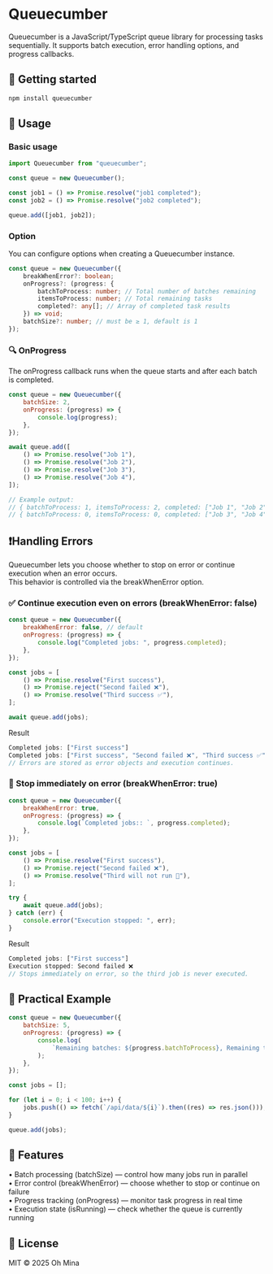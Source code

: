 # Queuecumber

Queuecumber is a JavaScript/TypeScript queue library for processing tasks sequentially.
It supports batch execution, error handling options, and progress callbacks.

## 📌 Getting started

```js
npm install queuecumber
```

## 📌 Usage

### Basic usage

```js
import Queuecumber from "queuecumber";

const queue = new Queuecumber();

const job1 = () => Promise.resolve("job1 completed");
const job2 = () => Promise.resolve("job2 completed");

queue.add([job1, job2]);
```

### Option

You can configure options when creating a Queuecumber instance.

```ts
const queue = new Queuecumber({
    breakWhenError?: boolean;
    onProgress?: (progress: {
        batchToProcess: number; // Total number of batches remaining
        itemsToProcess: number; // Total remaining tasks
        completed?: any[]; // Array of completed task results
    }) => void;
    batchSize?: number; // must be ≥ 1, default is 1
});
```

### 🔍 OnProgress

The onProgress callback runs when the queue starts and after each batch is completed.

```js
const queue = new Queuecumber({
    batchSize: 2,
    onProgress: (progress) => {
        console.log(progress);
    },
});

await queue.add([
    () => Promise.resolve("Job 1"),
    () => Promise.resolve("Job 2"),
    () => Promise.resolve("Job 3"),
    () => Promise.resolve("Job 4"),
]);

// Example output:
// { batchToProcess: 1, itemsToProcess: 2, completed: ["Job 1", "Job 2"] }
// { batchToProcess: 0, itemsToProcess: 0, completed: ["Job 3", "Job 4"] }
```

## ❗Handling Errors

Queuecumber lets you choose whether to stop on error or continue execution when an error occurs.
<br>
This behavior is controlled via the breakWhenError option.

### ✅ Continue execution even on errors (breakWhenError: false)

```js
const queue = new Queuecumber({
    breakWhenError: false, // default
    onProgress: (progress) => {
        console.log("Completed jobs: ", progress.completed);
    },
});

const jobs = [
    () => Promise.resolve("First success"),
    () => Promise.reject("Second failed ❌"),
    () => Promise.resolve("Third success ✅"),
];

await queue.add(jobs);
```

Result

```js
Completed jobs: ["First success"]
Completed jobs: ["First success", "Second failed ❌", "Third success ✅"]
// Errors are stored as error objects and execution continues.
```

### 🛑 Stop immediately on error (breakWhenError: true)

```js
const queue = new Queuecumber({
    breakWhenError: true,
    onProgress: (progress) => {
        console.log(`Completed jobs:: `, progress.completed);
    },
});

const jobs = [
    () => Promise.resolve("First success"),
    () => Promise.reject("Second failed ❌"),
    () => Promise.resolve("Third will not run 🚫"),
];

try {
    await queue.add(jobs);
} catch (err) {
    console.error("Execution stopped: ", err);
}
```

Result

```js
Completed jobs: ["First success"]
Execution stopped: Second failed ❌
// Stops immediately on error, so the third job is never executed.
```

## 📌 Practical Example

```js
const queue = new Queuecumber({
    batchSize: 5,
    onProgress: (progress) => {
        console.log(
            `Remaining batches: ${progress.batchToProcess}, Remaining tasks: ${progress.itemsToProcess}`
        );
    },
});

const jobs = [];

for (let i = 0; i < 100; i++) {
    jobs.push(() => fetch(`/api/data/${i}`).then((res) => res.json()));
}

queue.add(jobs);
```

## 📌 Features

• Batch processing (batchSize) — control how many jobs run in parallel
<br>
• Error control (breakWhenError) — choose whether to stop or continue on failure
<br>
• Progress tracking (onProgress) — monitor task progress in real time
<br>
• Execution state (isRunning) — check whether the queue is currently running

## 📜 License

MIT © 2025 Oh Mina
